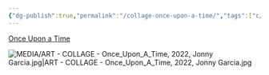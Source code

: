 ```yaml
---
{"dg-publish":true,"permalink":"/collage-once-upon-a-time/","tags":["c/flat-background","c/colour-bw","c/colour-white","c/hand","c/woman","c/face","c/man","c/ring","c/eye","collage/year-2022"],"created":"2024-06-28T12:56:49.000-04:00","updated":"2025-09-10T13:19:22.059-04:00"}
---
```



[Once Upon a Time](https://www.instagram.com/p/Ce3nD7kOG3N/)

![MEDIA/ART - COLLAGE - Once_Upon_A_Time, 2022, Jonny Garcia.jpg|ART - COLLAGE - Once_Upon_A_Time, 2022, Jonny Garcia.jpg](/img/user/MEDIA/ART%20-%20COLLAGE%20-%20Once_Upon_A_Time,%202022,%20Jonny%20Garcia.jpg)
